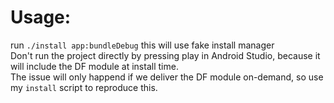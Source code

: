 # Usage:
run `./install app:bundleDebug`
this will use fake install manager  
Don't run the project directly by pressing play in Android Studio, because it will include the DF module at install time.  
The issue will only happend if we deliver the DF module on-demand, so use my `install` script to reproduce this.
